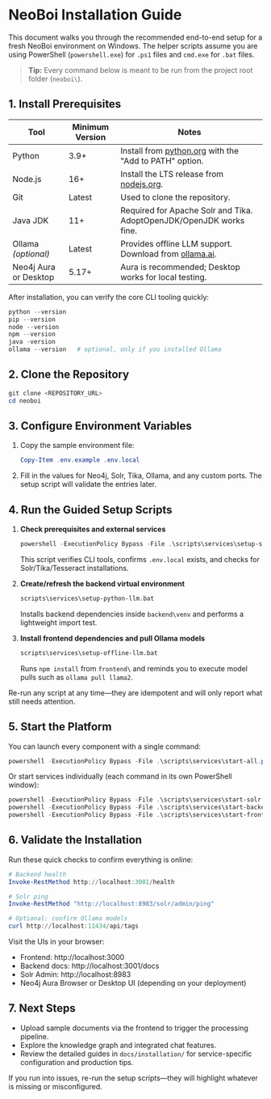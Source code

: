 # NeoBoi Installation Guide

This document walks you through the recommended end-to-end setup for a fresh NeoBoi environment on Windows. The helper scripts assume you are using PowerShell (`powershell.exe`) for `.ps1` files and `cmd.exe` for `.bat` files.

> **Tip:** Every command below is meant to be run from the project root folder (`neoboi\`).

## 1. Install Prerequisites

| Tool | Minimum Version | Notes |
| ---- | --------------- | ----- |
| Python | 3.9+ | Install from [python.org](https://www.python.org/downloads/) with the "Add to PATH" option.
| Node.js | 16+ | Install the LTS release from [nodejs.org](https://nodejs.org/).
| Git | Latest | Used to clone the repository.
| Java JDK | 11+ | Required for Apache Solr and Tika. AdoptOpenJDK/OpenJDK works fine.
| Ollama *(optional)* | Latest | Provides offline LLM support. Download from [ollama.ai](https://ollama.ai/download).
| Neo4j Aura or Desktop | 5.17+ | Aura is recommended; Desktop works for local testing.

After installation, you can verify the core CLI tooling quickly:

```powershell
python --version
pip --version
node --version
npm --version
java -version
ollama --version   # optional, only if you installed Ollama
```

## 2. Clone the Repository

```powershell
git clone <REPOSITORY_URL>
cd neoboi
```

## 3. Configure Environment Variables

1. Copy the sample environment file:
   ```powershell
   Copy-Item .env.example .env.local
   ```
2. Fill in the values for Neo4j, Solr, Tika, Ollama, and any custom ports. The setup script will validate the entries later.

## 4. Run the Guided Setup Scripts

1. **Check prerequisites and external services**
   ```powershell
   powershell -ExecutionPolicy Bypass -File .\scripts\services\setup-services.ps1
   ```
   This script verifies CLI tools, confirms `.env.local` exists, and checks for Solr/Tika/Tesseract installations.

2. **Create/refresh the backend virtual environment**
   ```cmd
   scripts\services\setup-python-llm.bat
   ```
   Installs backend dependencies inside `backend\venv` and performs a lightweight import test.

3. **Install frontend dependencies and pull Ollama models**
   ```cmd
   scripts\services\setup-offline-llm.bat
   ```
   Runs `npm install` from `frontend\` and reminds you to execute model pulls such as `ollama pull llama2`.

Re-run any script at any time—they are idempotent and will only report what still needs attention.

## 5. Start the Platform

You can launch every component with a single command:

```powershell
powershell -ExecutionPolicy Bypass -File .\scripts\services\start-all.ps1
```

Or start services individually (each command in its own PowerShell window):

```powershell
powershell -ExecutionPolicy Bypass -File .\scripts\services\start-solr.ps1
powershell -ExecutionPolicy Bypass -File .\scripts\services\start-backend.ps1
powershell -ExecutionPolicy Bypass -File .\scripts\services\start-frontend.ps1
```

## 6. Validate the Installation

Run these quick checks to confirm everything is online:

```powershell
# Backend health
Invoke-RestMethod http://localhost:3001/health

# Solr ping
Invoke-RestMethod "http://localhost:8983/solr/admin/ping"

# Optional: confirm Ollama models
curl http://localhost:11434/api/tags
```

Visit the UIs in your browser:

- Frontend: http://localhost:3000
- Backend docs: http://localhost:3001/docs
- Solr Admin: http://localhost:8983
- Neo4j Aura Browser or Desktop UI (depending on your deployment)

## 7. Next Steps

- Upload sample documents via the frontend to trigger the processing pipeline.
- Explore the knowledge graph and integrated chat features.
- Review the detailed guides in `docs/installation/` for service-specific configuration and production tips.

If you run into issues, re-run the setup scripts—they will highlight whatever is missing or misconfigured.
